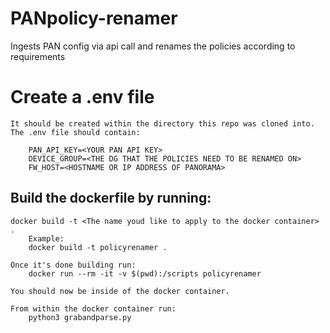# PANpolicy-renamer
Ingests PAN config via api call and renames the policies according to requirements

# Create a .env file
```
It should be created within the directory this repo was cloned into.
The .env file should contain:

	PAN_API_KEY=<YOUR PAN API KEY>
	DEVICE_GROUP=<THE DG THAT THE POLICIES NEED TO BE RENAMED ON>
	FW_HOST=<HOSTNAME OR IP ADDRESS OF PANORAMA>

```

## Build the dockerfile by running: 
```
docker build -t <The name youd like to apply to the docker container> .
	Example:
	docker build -t policyrenamer .

Once it's done building run:
	docker run --rm -it -v $(pwd):/scripts policyrenamer

You should now be inside of the docker container.

From within the docker container run:
	python3 grabandparse.py 
```

